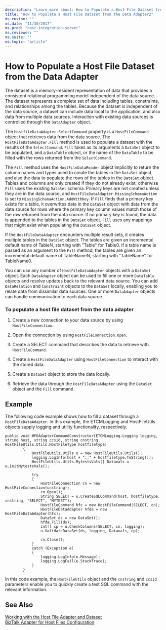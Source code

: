 ```yaml
---
description: "Learn more about: How to Populate a Host File Dataset from the Data Adapter"
title: "How to Populate a Host File Dataset from the Data Adapter2"
ms.custom: ""
ms.date: "11/30/2017"
ms.prod: "host-integration-server"
ms.reviewer: ""
ms.suite: ""
ms.topic: "article"
---
```

# How to Populate a Host File Dataset from the Data Adapter
The dataset is a memory-resident representation of data that provides a consistent relational programming model independent of the data source. The dataset represents a complete set of data including tables, constraints, and relationships among the tables. Because the dataset is independent of the data source, a dataset can include data local to the application, and also data from multiple data sources. Interaction with existing data sources is controlled through the `DataAdapter` object.  
  
 The `HostfileDataAdapter.SelectCommand` property is a `HostFileCommand` object that retrieves data from the data source. The `HostFileDataAdapter.Fill` method is used to populate a dataset with the results of the `SelectCommand`. `Fill` takes as its arguments a `DataSet` object to be populated, and a `DataTable` object, or the name of the `DataTable` to be filled with the rows returned from the `SelectCommand`.  
  
 The `Fill` method uses the `HostFileDataReader` object implicitly to return the column names and types used to create the tables in the `DataSet` object, and also the data to populate the rows of the tables in the `DataSet` object. Tables and columns are only created if they do not already exist; otherwise `Fill` uses the existing `DataSet` schema. Primary keys are not created unless they are in the data source, and `HostFileDataAdapter.MissingSchemaAction` is set to `MissingSchemaAction.AddWithKey`. If `Fill` finds that a primary key exists for a table, it overwrites data in the `DataSet` object with data from the data source for rows where the primary key column values match those of the row returned from the data source. If no primary key is found, the data is appended to the tables in the `DataSet` object. `Fill` uses any mappings that might exist when populating the `DataSet` object.  
  
 If the `HostFileDataAdapter` encounters multiple result sets, it creates multiple tables in the `DataSet` object. The tables are given an incremental default name of TableN, starting with "Table" for Table0. If a table name is passed as an argument to the `Fill` method, the tables are given an incremental default name of TableNameN, starting with "TableName" for TableName0.  
  
 You can use any number of `HostFileDataAdapter` objects with a `DataSet` object. Each `DataAdapter` object can be used to fill one or more `DataTable` objects and resolve updates back to the relevant data source. You can add `DataRelation` and `Constraint` objects to the `DataSet` locally, enabling you to relate data from dissimilar data sources. One or more `DataAdapter` objects can handle communication to each data source.  
  
### To populate a host file dataset from the data adapter  
  
1.  Create a new connection to your data source by using `HostFileConnection`.  
  
2.  Open the connection by using `HostFileConnection.Open`.  
  
3.  Create a SELECT command that describes the data to retrieve with `HostFileCommand`.  
  
4.  Create a `HostFileDataAdapter` using `HostFileConnection` to interact with the stored data.  
  
5.  Create a `DataSet` object to store the data locally.  
  
6.  Retrieve the data through the `HostFileDataAdapter` using the `DataSet` object and the `Fill` command.  
  
## Example  
 The following code example shows how to fill a dataset through a `HostFileDataAdapter`. In this example, the ETCMLogging and HostFileUtils objects supply logging and utility functionality, respectively.  
  
```  
public void HFDAdapterCommandConstructor(ETCMLogging.Logging logging, string host, string ccsid, string cnstring, HostFileUtils.Utils.HostFileType hostfiletype)  
        {  
            HostFileUtils.Utils u = new HostFileUtils.Utils();  
            logging.LogInfo(host + "::" + hostfiletype.ToString());  
            HostFileUtils.Utils.MytestsVals[] Datavals = u.InitMytestsVals();  
  
            try  
            {  
                HostFileConnection cn = new HostFileConnection(cnstring);  
                cn.Open();  
                String SELECT = u.CreateSQLCommand(host, hostfiletype, cnstring, "SELECT", "MYTEST");  
                HostFileCommand hfc = new HostFileCommand(SELECT, cn);  
                HostFileDataAdapter hfda = new HostFileDataAdapter(hfc);  
                DataSet ds = new DataSet();  
                hfda.Fill(ds);  
                int[] cp = u.CheckColumns(SELECT, cn, logging);  
                u.ValidateDataSet(ds, logging, Datavals, cp);  
  
                cn.Close();  
            }  
            catch (Exception e)  
            {  
                logging.LogInfo(e.Message);  
                logging.LogFail(e.StackTrace);  
            }  
        }  
```  
  
 In this code example, the `HostFileUtils` object and the `cnstring` and `ccsid` parameters enable you to quickly create a test SQL command with the relevant information.  
  
## See Also  
 [Working with the Host File Adapter and Dataset](../core/working-with-the-host-file-adapter-and-dataset2.md)   
 [BizTalk Adapter for Host Files Configuration](./biztalk-adapter-for-host-files-configuration1.md)
